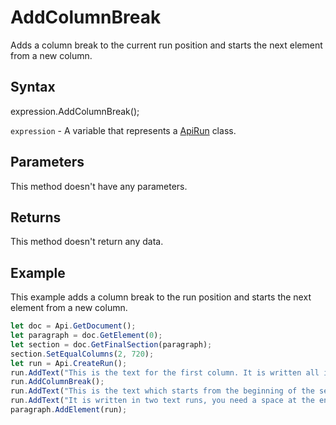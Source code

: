# AddColumnBreak

Adds a column break to the current run position and starts the next element from a new column.

## Syntax

expression.AddColumnBreak();

`expression` - A variable that represents a [ApiRun](../ApiRun.md) class.

## Parameters

This method doesn't have any parameters.

## Returns

This method doesn't return any data.

## Example

This example adds a column break to the run position and starts the next element from a new column.

```javascript
let doc = Api.GetDocument();
let paragraph = doc.GetElement(0);
let section = doc.GetFinalSection(paragraph);
section.SetEqualColumns(2, 720);
let run = Api.CreateRun();
run.AddText("This is the text for the first column. It is written all in one text run. Nothing special.");
run.AddColumnBreak();
run.AddText("This is the text which starts from the beginning of the second column. ");
run.AddText("It is written in two text runs, you need a space at the end of the first run sentence to separate them.");
paragraph.AddElement(run);
```
